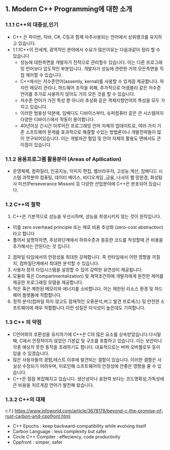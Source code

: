 ## 1. Modern C++ Programming에 대한 소개 

### 1.1.1 C++의 대중성,인기
- C++ 은 파이썬, 자바, C#, C등과 함께 자주사용되는 언어에서 상위랭크를 유지하고 있습니다.
- 1.1.1C++이 전세계, 광역적인 분야에서 수요가 많은이유는 다음과같이 정리 할 수 있습니다
    - 성능에 대한측면을 개발자가 전적으로 관리할수 있습니다. 이는 다른 프로그래밍 언어보다 압도적인 부분입니다. 개발자가 성능에 관련한 거의 모든측면을 직접 제어할 수 있습니다.
    - C++에서는 저수준언어(assemly, kernal)를 사용할 수 있게끔 제공합니다. 하지만 메모리 관리나, 하드웨어 조작을 위해, 추가적으로 어셈블리 같은 저수준 언어를 추가로 사용하지 않아도 거의 모든 것을 할 수 있습니다.  
    - 저수준 언어가 가진 특성 뿐 아니라 추상화 같은 객체지향언어의 특성을 모두 가지고 있습니다.
    - 이러한 범용성 덕분에, 임베디드 디바이스부터, 슈퍼컴퓨터 같은 큰 시스템까지 다양한 디바이스에서 작동이 용이합니다.
    - 40년이상 긴시간 이루어진 프로그래밍 언어 자체의 업데이트로, 여러 가지 기존 소프트웨어 문제를 효과적으로 해결할 수있는 방법론이나 개발전략들이 많이 연구되어있습니다. 이는 개발자간 협업 및 언어 자체의 활용도 면에서도 큰 이점이 있습니다.

### 1.1.2 응용프로그램 활용분야 (Areas of Apllication)
 - 운영체제, 컴파일러, 인공지능, 이미지 편집, 웹브라우저, 고성능 계산, 임베디드 시스템
   과학분야 컴퓨팅, 데이터 베이스, 비디오게임 ,금융, 나사의 웹 망원경, 화성탐사 미션(Perseverance Misson) 등 다양한 산업분야에 C++은 분포되어 있습니다.

### 1.2 C++의 철학

1. C++은 기본적으로 성능을 우선시하며, 성능을 희생시키지 않는 것이 원칙입니다.
  - 이를 zero overhead principle 또는 제로 비용 추상화 (zero-cost abstraction)라고 합니다
  - 풀어서 설명하자면, 추상화단계에서 하위수준과 동등한 코드를 작성할때 큰 비용을 추가해서는 안된다는 것 입니다.
2. 컴파일 타임에서의 안정성을 최대한 강제합니다. 즉 런타임에서 어떤 영향을 끼칠 지, 컴파일단계에서 최대한 분석할 수 있습니다.
3. 사용자 정의 타입시스템을 설정할 수 있어 강력한 유연성이 제공됩니다.
4. 모듈화 혹은 Compartmentalization) 및 제약조건하에  개발자에게 완전한 제어를 제공한 프로그래밍 모델을 제공합니다.
5. 적은 혹은 제한된 메모리와 에너지를 소비합니다. 이는 제한된 리소스 환경 및 하드웨어 플랫폼에 적합합니다.
6. 정적 분석(컴파일 하지 않고도 잠재적인 오류분석,버그 발견 프로세스) 및 안전한 소프트웨어에 매우 적합합니다.이런 성질은 이식성이 높은데도 기여합니다.

### 1.3 C++ 의 약점
- C언어와의 호환성을 유지하기에 C++은 C의 많은 요소를 상속받았습니다.다시말해, C에서 안정적이지 않았던 기본값 및 구조를 포함하고 있습니다. 이는 보안이나 각종 예싱치 못한 동작을 초래하기도 합니다. 대표적으로는 버퍼 오버플로우 등이 있을 수 있겠습니다.
- 많은 사용자들의 경험,테스트 이후에 발견되는 결함이 있습니다. 이러한 결함은 사실상 수정되기 어려우며, 이로인해 소프트웨어의 안정성에 안좋은 영향을 줄 수 있습니다.
- C++은 점점 복잡해지고 있습니다. 생산성이나 표현력 보다는 코드명확성,가독성에 큰 비용을 치르게끔 언어가 발전해 왔습니다.

### 1.3.2 C++의 대체
c.f.) https://www.infoworld.com/article/3678178/beyond-c-the-promise-of-rust-carbon-and-cppfront.html

- C++ Epochs : keep backward-compatibility while evolving itself
- Carbon Language : less complexity but safer
- Circle C++  Compiler : effeciency, code productivity
- Cppfront : simper, safer




